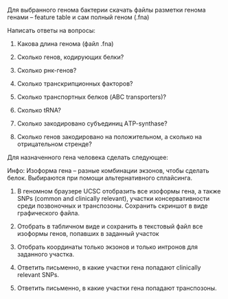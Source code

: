 Для выбранного генома бактерии скачать файлы разметки генома генами – feature table и сам полный геном (.fna)

Написать ответы на вопросы:

1. Какова длина генома (файл .fna)

2. Сколько генов, кодирующих белки?

3. Сколько рнк-генов?

4. Сколько транскрипционных факторов?

5. Сколько транспортных белков (ABC transporters)?

6. Сколько tRNA?

7. Сколько закодировано субъединиц АTP-synthase?

8. Сколько генов закодировано на положительном, а сколько на отрицательном стренде?


Для назначенного гена человека сделать следующее:

Инфо: Изоформа гена – разные комбинации экзонов, чтобы сделать белок. Выбираются при помощи альтернативного сплайсинга.

1. В геномном браузере UCSC отобразить все изоформы гена, а также SNPs (common and clinically relevant), участки консервативности среди позвоночных и транспозоны. Сохранить скриншот в виде графического файла.

2. Отобрать в табличном виде и сохранить в текстовый файл все изоформы генов, попавших в заданный участок

3. Отобрать координаты только экзонов и только интронов для заданного участка.

4. Ответить письменно, в какие участки гена попадают clinically relevant SNPs.

5. Ответить письменно, в какие участки гена попадают транспозоны.
